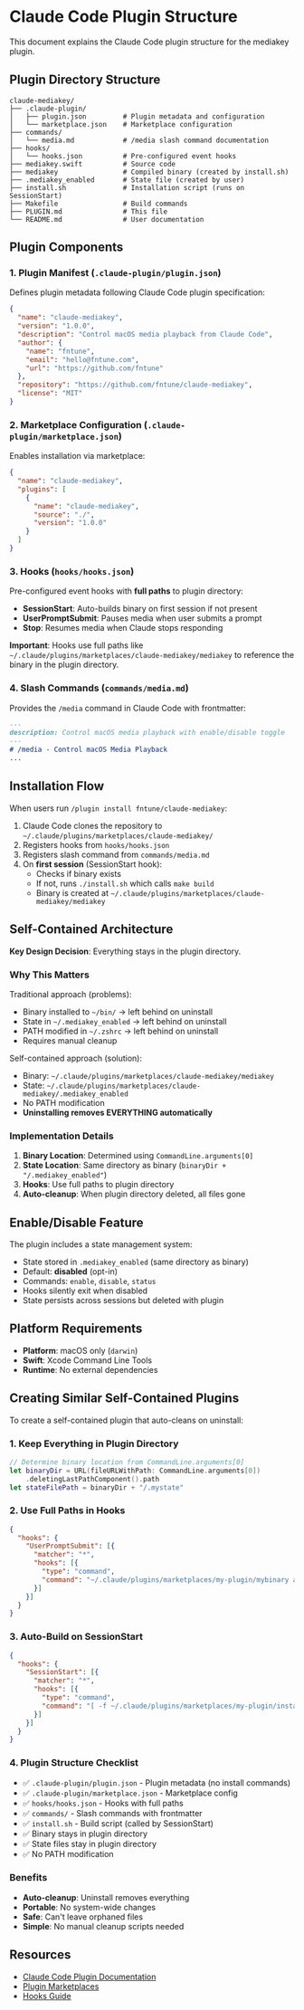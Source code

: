 # Claude Code Plugin Structure

This document explains the Claude Code plugin structure for the mediakey plugin.

## Plugin Directory Structure

```
claude-mediakey/
├── .claude-plugin/
│   ├── plugin.json         # Plugin metadata and configuration
│   └── marketplace.json    # Marketplace configuration
├── commands/
│   └── media.md            # /media slash command documentation
├── hooks/
│   └── hooks.json          # Pre-configured event hooks
├── mediakey.swift          # Source code
├── mediakey                # Compiled binary (created by install.sh)
├── .mediakey_enabled       # State file (created by user)
├── install.sh              # Installation script (runs on SessionStart)
├── Makefile                # Build commands
├── PLUGIN.md               # This file
└── README.md               # User documentation
```

## Plugin Components

### 1. Plugin Manifest (`.claude-plugin/plugin.json`)

Defines plugin metadata following Claude Code plugin specification:

```json
{
  "name": "claude-mediakey",
  "version": "1.0.0",
  "description": "Control macOS media playback from Claude Code",
  "author": {
    "name": "fntune",
    "email": "hello@fntune.com",
    "url": "https://github.com/fntune"
  },
  "repository": "https://github.com/fntune/claude-mediakey",
  "license": "MIT"
}
```

### 2. Marketplace Configuration (`.claude-plugin/marketplace.json`)

Enables installation via marketplace:

```json
{
  "name": "claude-mediakey",
  "plugins": [
    {
      "name": "claude-mediakey",
      "source": "./",
      "version": "1.0.0"
    }
  ]
}
```

### 3. Hooks (`hooks/hooks.json`)

Pre-configured event hooks with **full paths** to plugin directory:

- **SessionStart**: Auto-builds binary on first session if not present
- **UserPromptSubmit**: Pauses media when user submits a prompt
- **Stop**: Resumes media when Claude stops responding

**Important**: Hooks use full paths like `~/.claude/plugins/marketplaces/claude-mediakey/mediakey` to reference the binary in the plugin directory.

### 4. Slash Commands (`commands/media.md`)

Provides the `/media` command in Claude Code with frontmatter:

```markdown
---
description: Control macOS media playback with enable/disable toggle
---
# /media - Control macOS Media Playback
...
```

## Installation Flow

When users run `/plugin install fntune/claude-mediakey`:

1. Claude Code clones the repository to `~/.claude/plugins/marketplaces/claude-mediakey/`
2. Registers hooks from `hooks/hooks.json`
3. Registers slash command from `commands/media.md`
4. On **first session** (SessionStart hook):
   - Checks if binary exists
   - If not, runs `./install.sh` which calls `make build`
   - Binary is created at `~/.claude/plugins/marketplaces/claude-mediakey/mediakey`

## Self-Contained Architecture

**Key Design Decision**: Everything stays in the plugin directory.

### Why This Matters

Traditional approach (problems):
- Binary installed to `~/bin/` → left behind on uninstall
- State in `~/.mediakey_enabled` → left behind on uninstall
- PATH modified in `~/.zshrc` → left behind on uninstall
- Requires manual cleanup

Self-contained approach (solution):
- Binary: `~/.claude/plugins/marketplaces/claude-mediakey/mediakey`
- State: `~/.claude/plugins/marketplaces/claude-mediakey/.mediakey_enabled`
- No PATH modification
- **Uninstalling removes EVERYTHING automatically**

### Implementation Details

1. **Binary Location**: Determined using `CommandLine.arguments[0]`
2. **State Location**: Same directory as binary (`binaryDir + "/.mediakey_enabled"`)
3. **Hooks**: Use full paths to plugin directory
4. **Auto-cleanup**: When plugin directory deleted, all files gone

## Enable/Disable Feature

The plugin includes a state management system:
- State stored in `.mediakey_enabled` (same directory as binary)
- Default: **disabled** (opt-in)
- Commands: `enable`, `disable`, `status`
- Hooks silently exit when disabled
- State persists across sessions but deleted with plugin

## Platform Requirements

- **Platform**: macOS only (`darwin`)
- **Swift**: Xcode Command Line Tools
- **Runtime**: No external dependencies

## Creating Similar Self-Contained Plugins

To create a self-contained plugin that auto-cleans on uninstall:

### 1. Keep Everything in Plugin Directory

```swift
// Determine binary location from CommandLine.arguments[0]
let binaryDir = URL(fileURLWithPath: CommandLine.arguments[0])
    .deletingLastPathComponent().path
let stateFilePath = binaryDir + "/.mystate"
```

### 2. Use Full Paths in Hooks

```json
{
  "hooks": {
    "UserPromptSubmit": [{
      "matcher": "*",
      "hooks": [{
        "type": "command",
        "command": "~/.claude/plugins/marketplaces/my-plugin/mybinary action"
      }]
    }]
  }
}
```

### 3. Auto-Build on SessionStart

```json
{
  "hooks": {
    "SessionStart": [{
      "matcher": "*",
      "hooks": [{
        "type": "command",
        "command": "[ -f ~/.claude/plugins/marketplaces/my-plugin/install.sh ] && [ ! -f ~/.claude/plugins/marketplaces/my-plugin/mybinary ] && cd ~/.claude/plugins/marketplaces/my-plugin && ./install.sh || true"
      }]
    }]
  }
}
```

### 4. Plugin Structure Checklist

- ✅ `.claude-plugin/plugin.json` - Plugin metadata (no install commands)
- ✅ `.claude-plugin/marketplace.json` - Marketplace config
- ✅ `hooks/hooks.json` - Hooks with full paths
- ✅ `commands/` - Slash commands with frontmatter
- ✅ `install.sh` - Build script (called by SessionStart)
- ✅ Binary stays in plugin directory
- ✅ State files stay in plugin directory
- ✅ No PATH modification

### Benefits

- **Auto-cleanup**: Uninstall removes everything
- **Portable**: No system-wide changes
- **Safe**: Can't leave orphaned files
- **Simple**: No manual cleanup scripts needed

## Resources

- [Claude Code Plugin Documentation](https://docs.claude.com/en/docs/claude-code/plugins)
- [Plugin Marketplaces](https://docs.claude.com/en/docs/claude-code/plugin-marketplaces)
- [Hooks Guide](https://docs.claude.com/en/docs/claude-code/hooks-guide)
